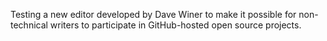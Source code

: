 Testing a new editor developed by Dave Winer to make it possible for non-technical writers to participate in GitHub-hosted open source projects.